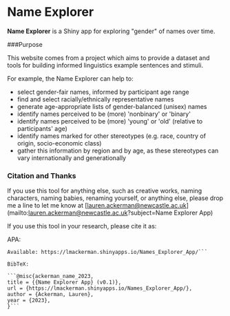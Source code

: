 # Name Explorer

**Name Explorer** is a Shiny app for exploring "gender" of names over time.

###Purpose

This website comes from a project which aims to provide a dataset and tools for building informed linguistics example sentences and stimuli.

For example, the Name Explorer can help to:

- select gender-fair names, informed by participant age range
- find and select racially/ethnically representative names
- generate age-appropriate lists of gender-balanced (unisex) names
- identify names perceived to be (more) 'nonbinary' or 'binary'
- identify names perceived to be (more) 'young' or 'old' (relative to participants' age)
- identify names marked for other stereotypes (e.g. race, country of origin, socio-economic class)
- gather this information by region and by age, as these stereotypes can vary internationally and generationally

### Citation and Thanks

If you use this tool for anything else, such as creative works, naming characters, naming 
babies, renaming yourself, or anything else, please drop me a line to let me know at 
[lauren.ackerman@newcastle.ac.uk](mailto:lauren.ackerman@newcastle.ac.uk?subject=Name Explorer App)

If you use this tool in your research, please cite it as:

APA:

```Ackerman, Lauren. (2023). Name Explorer App (v0.1) [Shiny Web App].
Available: https://lmackerman.shinyapps.io/Names_Explorer_App/```

BibTeX:

```@misc{ackerman_name_2023,
title = {{Name Explorer App} (v0.1)},
url = {https://lmackerman.shinyapps.io/Names_Explorer_App/},
author = {Ackerman, Lauren},
year = {2023},
}```